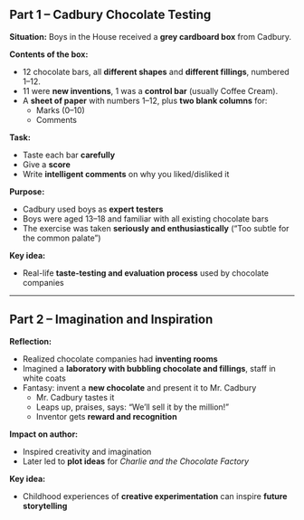 ## Part 1 – Cadbury Chocolate Testing

**Situation:** Boys in the House received a **grey cardboard box** from Cadbury.

**Contents of the box:**
- 12 chocolate bars, all **different shapes** and **different fillings**, numbered 1–12.
- 11 were **new inventions**, 1 was a **control bar** (usually Coffee Cream).
- A **sheet of paper** with numbers 1–12, plus **two blank columns** for:
    - Marks (0–10)
    - Comments

**Task:**
- Taste each bar **carefully**
- Give a **score**
- Write **intelligent comments** on why you liked/disliked it

**Purpose:**
- Cadbury used boys as **expert testers**
- Boys were aged 13–18 and familiar with all existing chocolate bars
- The exercise was taken **seriously and enthusiastically** (“Too subtle for the common palate”)

**Key idea:**
- Real-life **taste-testing and evaluation process** used by chocolate companies

---

## Part 2 – Imagination and Inspiration

**Reflection:**
- Realized chocolate companies had **inventing rooms**
- Imagined a **laboratory with bubbling chocolate and fillings**, staff in white coats
- Fantasy: invent a **new chocolate** and present it to Mr. Cadbury
    - Mr. Cadbury tastes it
    - Leaps up, praises, says: “We’ll sell it by the million!”
    - Inventor gets **reward and recognition**

**Impact on author:**
- Inspired creativity and imagination
- Later led to **plot ideas** for _Charlie and the Chocolate Factory_

**Key idea:**
- Childhood experiences of **creative experimentation** can inspire **future storytelling**